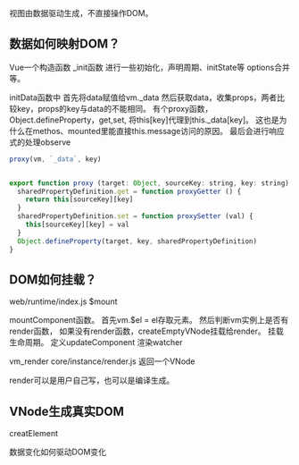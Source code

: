 视图由数据驱动生成，不直接操作DOM。


## 数据如何映射DOM？


Vue一个构造函数
_init函数
进行一些初始化，声明周期、initState等
options合并等。

initData函数中
首先将data赋值给vm._data
然后获取data，收集props，两者比较key，props的key与data的不能相同。
有个proxy函数，Object.defineProperty，get,set,
将this[key]代理到this._data[key]。
这也是为什么在methos、mounted里能直接this.message访问的原因。
最后会进行响应式的处理observe

```js
proxy(vm, `_data`, key)


export function proxy (target: Object, sourceKey: string, key: string) {
  sharedPropertyDefinition.get = function proxyGetter () {
    return this[sourceKey][key]
  }
  sharedPropertyDefinition.set = function proxySetter (val) {
    this[sourceKey][key] = val
  }
  Object.defineProperty(target, key, sharedPropertyDefinition)
}

```

## DOM如何挂载？
web/runtime/index.js  $mount

mountComponent函数。
首先vm.$el = el存取元素。
然后判断vm实例上是否有render函数，
如果没有render函数，createEmptyVNode挂载给render。
挂载生命周期。
定义updateComponent
渲染watcher

vm_render
core/instance/render.js 
返回一个VNode

render可以是用户自己写，也可以是编译生成。


## VNode生成真实DOM

creatElement

数据变化如何驱动DOM变化